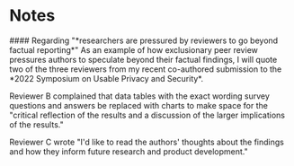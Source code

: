 # Notes

<span id="speculation">
#### Regarding "*researchers are pressured by reviewers to go beyond factual reporting*"
As an example of how exclusionary peer review pressures authors to speculate beyond their factual findings, I will quote two of the three reviewers from my recent co-authored submission to the *2022 Symposium on Usable Privacy and Security*.

Reviewer B complained that data tables with the exact wording survey questions and answers be replaced with charts to make space for the "critical reflection of the results and a discussion of the larger implications of the results."

Reviewer C wrote "I'd like to read the authors' thoughts about the findings and how they inform future research and product development."